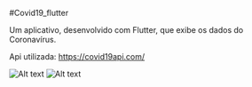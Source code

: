 #Covid19_flutter

Um aplicativo, desenvolvido com Flutter, que exibe os dados do Coronavírus. 

Api utilizada: https://covid19api.com/

![Alt text](https://github.com/barbosadev/covid19_flutter/images/print1.png "")
![Alt text](https://github.com/barbosadev/covid19_flutter/images/print2.png "")
